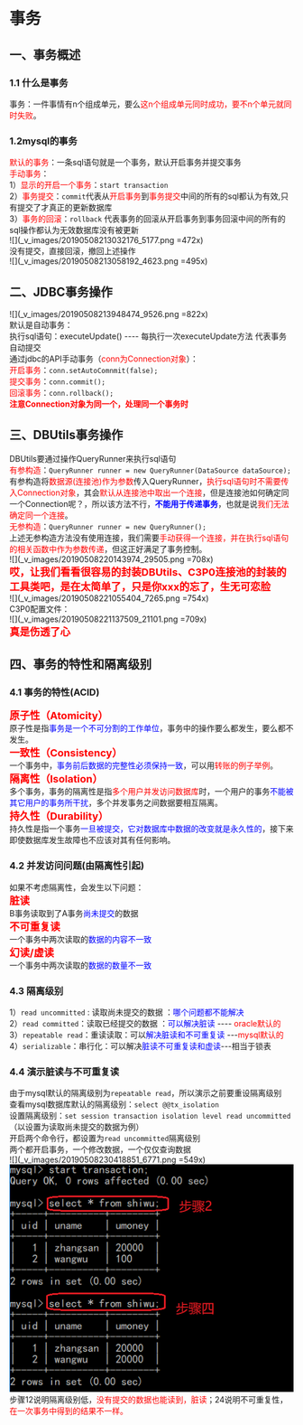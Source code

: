 # 事务  
## 一、事务概述  
### 1.1 什么是事务  
事务：一件事情有n个组成单元，要么<font color=red>这n个组成单元同时成功，要不n个单元就同时失败</font>。  
### 1.2mysql的事务  
<font color=red>默认的事务</font>：一条sql语句就是一个事务，默认开启事务并提交事务  
<font color=red>手动事务</font>：  
1）<font color=red>显示的开启一个事务</font>：`start transaction`  
2）<font color=red>事务提交</font>：`commit`代表从<font color=red>开启事务</font>到<font color=red>事务提交</font>中间的所有的sql都认为有效,只有提交了才真正的更新数据库  
3）<font color=red>事务的回滚</font>：`rollback` 代表事务的回滚从开启事务到事务回滚中间的所有的sql操作都认为无效数据库没有被更新  
![](_v_images/20190508213032176_5177.png =472x)   
没有提交，直接回滚，撤回上述操作  
![](_v_images/20190508213058192_4623.png =495x)
## 二、JDBC事务操作  
![](_v_images/20190508213948474_9526.png =822x)  
默认是自动事务：  
执行sql语句：executeUpdate()  ---- 每执行一次executeUpdate方法 代表事务自动提交  
通过jdbc的API手动事务（<font color=red>conn为Connection对象</font>）：  
<font color=red>开启事务</font>：`conn.setAutoComnmit(false);`  
<font color=red>提交事务</font>：`conn.commit();`  
<font color=red>回滚事务</font>：`conn.rollback();`  
<font color=red>**注意Connection对象为同一个，处理同一个事务时**</font>  
## 三、DBUtils事务操作  
DBUtils要通过操作QueryRunner来执行sql语句  
<font color=red>有参构造</font>：`QueryRunner runner = new QueryRunner(DataSource dataSource);`  
有参构造将<font color=red>数据源(连接池)作为参数</font>传入QueryRunner，<font color=red>执行sql语句时不需要传入Connection对象</font>，其会<font color=red>默认从连接池中取出一个连接</font>，但是连接池如何确定同一个Connection呢？，所以该方法不行，<font color=blue>**不能用于传递事务**</font>，也就是说<font color=red>我们无法确定同一个连接</font>。  
<font color=red>无参构造</font>：`QueryRunner runner = new QueryRunner();`  
上述无参构造方法没有使用连接，我们需要<font color=red>手动获得一个连接，并在执行sql语句的相关函数中作为参数传递</font>，但这正好满足了事务控制。  
![](_v_images/20190508220143974_29505.png =708x)  
<font size=4 color=red>**哎，让我们看看很容易的封装DBUtils、C3P0连接池的封装的工具类吧，是在太简单了，只是你xxx的忘了，生无可恋脸**</font>  
![](_v_images/20190508221055404_7265.png =754x)  
C3P0配置文件：  
![](_v_images/20190508221137509_21101.png =709x)  
<font size=4 color=red>**真是伤透了心**</font>  
## 四、事务的特性和隔离级别  
### 4.1 事务的特性(ACID)  
<font size=4 color=red>**原子性（Atomicity）**</font>  
原子性是指<font color=blue>事务是一个不可分割的工作单位</font>，事务中的操作要么都发生，要么都不发生。   
<font size=4 color=red>**一致性（Consistency）**</font>  
一个事务中，<font color=blue>事务前后数据的完整性必须保持一致</font>，可以用<font color=red>转账的例子举例</font>。  
<font size=4 color=red>**隔离性（Isolation）**</font>  
多个事务，事务的隔离性是指<font color=red>多个用户并发访问数据库</font>时，一个用户的事务<font color=blue>不能被其它用户的事务所干扰</font>，多个并发事务之间数据要相互隔离。  
<font size=4 color=red>**持久性（Durability）**</font>  
持久性是指一个事务<font color=blue>一旦被提交，它对数据库中数据的改变就是永久性的</font>，接下来即使数据库发生故障也不应该对其有任何影响。  
### 4.2 并发访问问题(由隔离性引起)  
如果不考虑隔离性，会发生以下问题：  
<font size=4 color=red>**脏读**</font>  
B事务读取到了A事务<font color=blue>尚未提交</font>的数据  
<font size=4 color=red>**不可重复读**</font>  
一个事务中两次读取的<font color=blue>数据的内容不一致</font>   
<font size=4 color=red>**幻读/虚读**</font>  
一个事务中两次读取的<font color=blue>数据的数量不一致</font>  
### 4.3 隔离级别  
1）`read uncommitted` : 读取尚未提交的数据 ：<font color=blue>哪个问题都不能解决</font>  
2）`read committed`：读取已经提交的数据 ：<font color=blue>可以解决脏读 </font>---- <font color=red >oracle默认的</font>  
3）`repeatable read`：重读读取：可以<font color=blue>解决脏读和不可重复读</font> ---<font color=red >mysql默认的</font>  
4）`serializable`：串行化：可以解决<font color=blue>脏读不可重复读和虚读</font>---相当于锁表  
### 4.4 演示脏读与不可重复读  
由于mysql默认的隔离级别为`repeatable read`，所以演示之前要重设隔离级别  
查看mysql数据库默认的隔离级别：`select @@tx_isolation`  
设置隔离级别：`set session transaction isolation level read uncommitted`（以设置为读取尚未提交的数据为例）  
开启两个命令行，都设置为`read uncommitted`隔离级别  
两个都开启事务，一个修改数据，一个仅仅查询数据  
![](_v_images/20190508230418851_6771.png =549x)
![](_v_images/20190508230442101_18580.png)  
步骤12说明隔离级别低，<font color=red>没有提交的数据也能读到，脏读</font>；24说明不可重复性，<font color=red>在一次事务中得到的结果不一样。</font>
